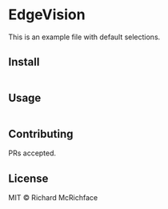 # EdgeVision

This is an example file with default selections.

## Install

```
```

## Usage

```
```

## Contributing

PRs accepted.

## License

MIT © Richard McRichface
